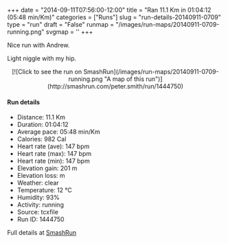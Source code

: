 +++
date = "2014-09-11T07:56:00-12:00"
title = "Ran 11.1 Km in 01:04:12 (05:48 min/Km)"
categories = ["Runs"]
slug = "run-details-20140911-0709"
type = "run"
draft = "False"
runmap = "/images/run-maps/20140911-0709-running.png"
svgmap = '<polyline points="0 56, 0 57, 1 60, 7 55, 11 50, 14 49, 19 48, 23 50, 26 47, 26 47, 27 45, 33 45, 37 45, 42 45, 45 46, 54 54, 60 56, 65 56, 70 56, 79 53, 82 51, 89 52, 92 54, 97 51, 100 48, 98 45, 97 40, 98 44, 100 48, 97 51, 92 54, 89 52, 82 51, 79 53, 71 55, 65 56, 61 56, 57 55, 54 53, 48 48, 43 45, 39 45, 28 45, 27 45, 27 46, 23 50, 19 48, 14 49, 11 52, 10 51, 2 59">'
+++

Nice run with Andrew. 

Light niggle with my hip. 



<!--more-->

<center>
[![Click to see the run on SmashRun](/images/run-maps/20140911-0709-running.png "A map of this run")](http://smashrun.com/peter.smith/run/1444750)
</center>

#### Run details

* Distance: 11.1 Km
* Duration: 01:04:12
* Average pace: 05:48 min/Km
* Calories: 982 Cal
* Heart rate (ave): 147 bpm
* Heart rate (max): 147 bpm
* Heart rate (min): 147 bpm
* Elevation gain: 201 m
* Elevation loss:  m
* Weather: clear
* Temperature: 12 &deg;C
* Humidity: 93%
* Activity: running
* Source: tcxfile
* Run ID: 1444750

Full details at [SmashRun](http://smashrun.com/peter.smith/run/1444750)